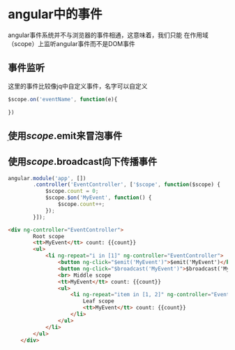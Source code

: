 # angular中的事件
angular事件系统并不与浏览器的事件相通，这意味着，我们只能
在作用域（scope）上监听angular事件而不是DOM事件


## 事件监听
这里的事件比较像jq中自定义事件，名字可以自定义
```js
$scope.on('eventName', function(e){
    
})
```

## ֵ使用$scope.$emit来冒泡事件

## 使用$scope.$broadcast向下传播事件

```js
angular.module('app', [])
        .controller('EventController', ['$scope', function($scope) {
            $scope.count = 0;
            $scope.$on('MyEvent', function() {
                $scope.count++;
            });
        }]);
```

```html
<div ng-controller="EventController">
        Root scope
        <tt>MyEvent</tt> count: {{count}}
        <ul>
            <li ng-repeat="i in [1]" ng-controller="EventController">
                <button ng-click="$emit('MyEvent')">$emit('MyEvent')</button>
                <button ng-click="$broadcast('MyEvent')">$broadcast('MyEvent')</button>
                <br> Middle scope
                <tt>MyEvent</tt> count: {{count}}
                <ul>
                    <li ng-repeat="item in [1, 2]" ng-controller="EventController">
                        Leaf scope
                        <tt>MyEvent</tt> count: {{count}}
                    </li>
                </ul>
            </li>
        </ul>
    </div>
```
